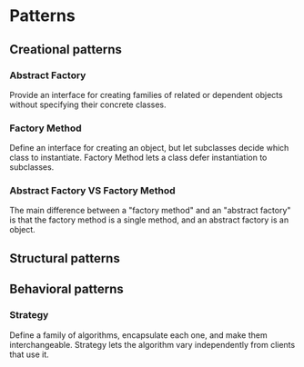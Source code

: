 # Patterns

## Creational patterns

### Abstract Factory

Provide an interface for creating families of related or dependent
objects without specifying their concrete classes.

### Factory Method

Define an interface for creating an object, but let subclasses decide
which class to instantiate. Factory Method lets a class defer
instantiation to subclasses.

### Abstract Factory VS Factory Method

The main difference between a "factory method" and an "abstract factory"
is that the factory method is a single method, and an abstract factory
is an object.

## Structural patterns
## Behavioral patterns

### Strategy

Define a family of algorithms, encapsulate each one, and make them
interchangeable. Strategy lets the algorithm vary independently from
clients that use it.